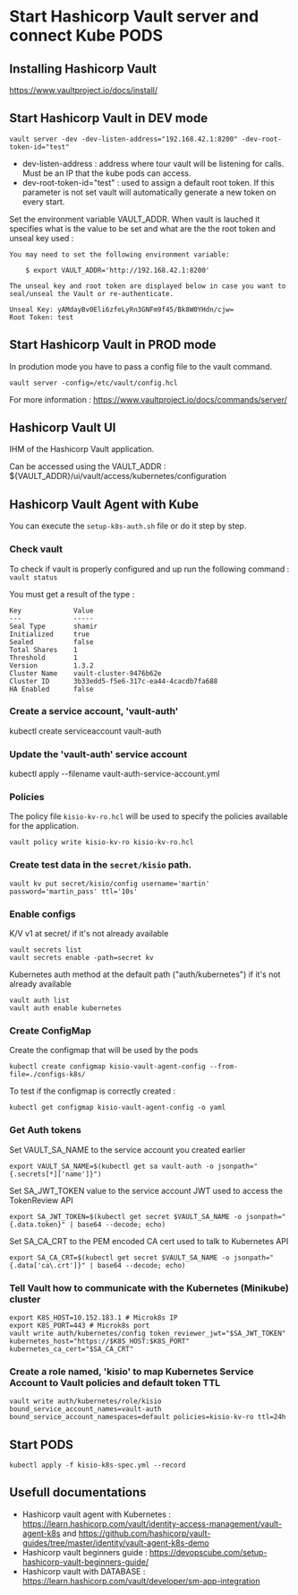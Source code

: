# Start Hashicorp Vault server and connect Kube PODS

## Installing Hashicorp Vault

https://www.vaultproject.io/docs/install/

## Start Hashicorp Vault in DEV mode

```
vault server -dev -dev-listen-address="192.168.42.1:8200" -dev-root-token-id="test"
```

- dev-listen-address : address where tour vault will be listening for calls. Must be an IP that the kube pods can access.
- dev-root-token-id="test" : used to assign a default root token. If this parameter is not set vault will automatically generate a new token on every start.

Set the environment variable VAULT_ADDR. When vault is lauched it specifies what is the value to be set and what are the the root token and unseal key used : 

```
You may need to set the following environment variable:

    $ export VAULT_ADDR='http://192.168.42.1:8200'

The unseal key and root token are displayed below in case you want to
seal/unseal the Vault or re-authenticate.

Unseal Key: yAMdayBv0Eli6zfeLyRn3GNFm9f45/Bk8W0YHdn/cjw=
Root Token: test
```


## Start Hashicorp Vault in PROD mode

In prodution mode you have to pass a config file to the vault command.

```
vault server -config=/etc/vault/config.hcl
```

For more information : https://www.vaultproject.io/docs/commands/server/

## Hashicorp Vault UI

IHM of the Hashicorp Vault application.

Can be accessed using the VAULT_ADDR : ${VAULT_ADDR}/ui/vault/access/kubernetes/configuration

## Hashicorp Vault Agent with Kube

You can execute the `setup-k8s-auth.sh` file or do it step by step.

### Check vault 

To check if vault is properly configured and up run the following command : `vault status`

You must get a result of the type : 
```
Key             Value
---             -----
Seal Type       shamir
Initialized     true
Sealed          false
Total Shares    1
Threshold       1
Version         1.3.2
Cluster Name    vault-cluster-9476b62e
Cluster ID      3b33edd5-f5e6-317c-ea44-4cacdb7fa688
HA Enabled      false
```

### Create a service account, 'vault-auth'
kubectl create serviceaccount vault-auth

### Update the 'vault-auth' service account
kubectl apply --filename vault-auth-service-account.yml

### Policies

The policy file `kisio-kv-ro.hcl` will be used to specify the policies available for the application.

```
vault policy write kisio-kv-ro kisio-kv-ro.hcl
```

### Create test data in the `secret/kisio` path.

```
vault kv put secret/kisio/config username='martin' password='martin_pass' ttl='10s'
```

### Enable configs 

K/V v1 at secret/ if it's not already available
```
vault secrets list
vault secrets enable -path=secret kv
```

Kubernetes auth method at the default path ("auth/kubernetes") if it's not already available
```
vault auth list
vault auth enable kubernetes
```

### Create ConfigMap

Create the configmap that will be used by the pods
```
kubectl create configmap kisio-vault-agent-config --from-file=./configs-k8s/
```

To test if the configmap is correctly created :
```
kubectl get configmap kisio-vault-agent-config -o yaml
```

### Get Auth tokens

Set VAULT_SA_NAME to the service account you created earlier

```
export VAULT_SA_NAME=$(kubectl get sa vault-auth -o jsonpath="{.secrets[*]['name']}")
```

Set SA_JWT_TOKEN value to the service account JWT used to access the TokenReview API

```
export SA_JWT_TOKEN=$(kubectl get secret $VAULT_SA_NAME -o jsonpath="{.data.token}" | base64 --decode; echo)
```

Set SA_CA_CRT to the PEM encoded CA cert used to talk to Kubernetes API

```
export SA_CA_CRT=$(kubectl get secret $VAULT_SA_NAME -o jsonpath="{.data['ca\.crt']}" | base64 --decode; echo)
```

### Tell Vault how to communicate with the Kubernetes (Minikube) cluster

```
export K8S_HOST=10.152.183.1 # Microk8s IP
export K8S_PORT=443 # Microk8s port
vault write auth/kubernetes/config token_reviewer_jwt="$SA_JWT_TOKEN" kubernetes_host="https://$K8S_HOST:$K8S_PORT" kubernetes_ca_cert="$SA_CA_CRT"
```

### Create a role named, 'kisio' to map Kubernetes Service Account to Vault policies and default token TTL
```
vault write auth/kubernetes/role/kisio bound_service_account_names=vault-auth bound_service_account_namespaces=default policies=kisio-kv-ro ttl=24h
```

## Start PODS

```
kubectl apply -f kisio-k8s-spec.yml --record
```


## Usefull documentations

- Hashicorp vault agent with Kubernetes : https://learn.hashicorp.com/vault/identity-access-management/vault-agent-k8s and https://github.com/hashicorp/vault-guides/tree/master/identity/vault-agent-k8s-demo
- Hashicorp vault beginners guide : https://devopscube.com/setup-hashicorp-vault-beginners-guide/
- Hashicorp vault with DATABASE : https://learn.hashicorp.com/vault/developer/sm-app-integration

